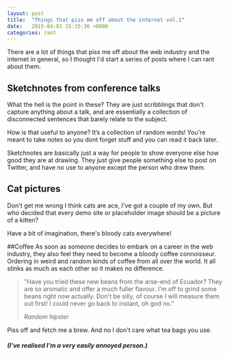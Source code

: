 ```yaml
---
layout: post
title:  "Things that piss me off about the internet vol.1"
date:   2015-04-01 15:35:36 +0000
categories: rant
---
```

There are a lot of things that piss me off about the web industry and the internet in general, so I thought I'd start a series of posts where I can rant about them.

## Sketchnotes from conference talks
What the hell is the point in these? They are just scribblings that don't capture anything about a talk, and are essentially a collection of disconnected sentences that barely relate to the subject.

How is that useful to anyone? It’s a collection of random words! You're meant to take notes so you dont forget stuff and you can read it back later.

Sketchnotes are basically just a way for people to show everyone else how good they are at drawing. They just give people something else to post on Twitter, and have no use to anyone except the person who drew them.

## Cat pictures
Don't get me wrong I think cats are ace, I've got a couple of my own. But who decided that every demo site or placeholder image should be a picture of a kitten?

Have a bit of imagination, there's bloody cats everywhere!

##Coffee
As soon as someone decides to embark on a career in the web industry, they also feel they need to become a bloody coffee connoisseur. Ordering in weird and random kinds of coffee from all over the world. It all stinks as much as each other so it makes no difference.

>"Have you tried these new beans from the arse-end of Ecuador? They are so aromatic and offer a much fuller flavour. I'm off to grind some beans right now actually. Don't be silly, of course I will measure them out first! I could never go back to instant, oh god no."
>
>*Random hipster*

Piss off and fetch me a brew. And no I don\'t care what tea bags you use.

##### (I've realised I'm a very easily annoyed person.)
